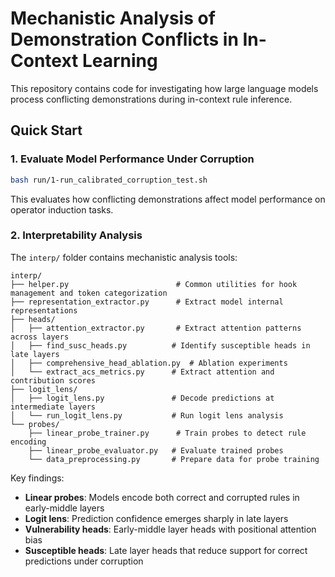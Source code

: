 # Mechanistic Analysis of Demonstration Conflicts in In-Context Learning

This repository contains code for investigating how large language models process conflicting demonstrations during in-context rule inference.

## Quick Start

### 1. Evaluate Model Performance Under Corruption

```bash
bash run/1-run_calibrated_corruption_test.sh
```

This evaluates how conflicting demonstrations affect model performance on operator induction tasks.

### 2. Interpretability Analysis

The `interp/` folder contains mechanistic analysis tools:

```
interp/
├── helper.py                        # Common utilities for hook management and token categorization
├── representation_extractor.py      # Extract model internal representations
├── heads/
│   ├── attention_extractor.py       # Extract attention patterns across layers
│   ├── find_susc_heads.py          # Identify susceptible heads in late layers
│   ├── comprehensive_head_ablation.py  # Ablation experiments
│   └── extract_acs_metrics.py      # Extract attention and contribution scores
├── logit_lens/
│   ├── logit_lens.py               # Decode predictions at intermediate layers
│   └── run_logit_lens.py           # Run logit lens analysis
└── probes/
    ├── linear_probe_trainer.py      # Train probes to detect rule encoding
    ├── linear_probe_evaluator.py   # Evaluate trained probes
    └── data_preprocessing.py       # Prepare data for probe training
```

Key findings:
- **Linear probes**: Models encode both correct and corrupted rules in early-middle layers
- **Logit lens**: Prediction confidence emerges sharply in late layers
- **Vulnerability heads**: Early-middle layer heads with positional attention bias
- **Susceptible heads**: Late layer heads that reduce support for correct predictions under corruption